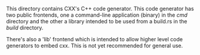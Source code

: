 This directory contains CXX's C++ code generator. This code generator has two
public frontends, one a command-line application (binary) in the *cmd* directory
and the other a library intended to be used from a build.rs in the *build*
directory.

There's also a 'lib' frontend which is intended to allow higher level code generators
to embed cxx. This is not yet recommended for general use.
